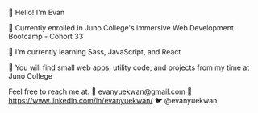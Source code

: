👋 Hello! I'm Evan

🌱 Currently enrolled in Juno College's immersive Web Development Bootcamp - Cohort 33

🌱 I'm currently learning Sass, JavaScript, and React

👀 You will find small web apps, utility code, and projects from my time at Juno College

Feel free to reach me at:
📧 evanyuekwan@gmail.com
🧳 https://www.linkedin.com/in/evanyuekwan/
🐦 @evanyuekwan
